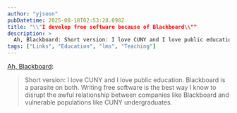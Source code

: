 ```yaml
---
author: "yjsoon"
pubDatetime: 2025-08-18T02:53:28.098Z
title: "\\"I develop free software because of Blackboard\\""
description: >
  Ah, Blackboard: Short version: I love CUNY and I love public education. Blackboard is a parasite on both. Writing free software is the best way I know...
tags: ["Links", "Education", "lms", "Teaching"]
---
```






[Ah, Blackboard](http://teleogistic.net/2011/09/i-develop-free-software-because-of-cuny-and-blackboard/):

> Short version: I love CUNY and I love public education. Blackboard is a parasite on both. Writing free software is the best way I know to disrupt the awful relationship between companies like Blackboard and vulnerable populations like CUNY undergraduates.
